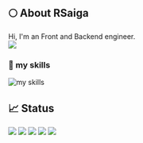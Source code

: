 ## 🌕 About RSaiga
Hi, I'm an Front and Backend engineer.
<br/>
![](https://komarev.com/ghpvc/?username=RSaiga&color=yellowgreen)

### 🌱 my skills
<img alt="my skills" src="https://skillicons.dev/icons?theme=light&perline=8&i=java,js,ts,nodejs,rust,go,php,py,kotlin,dart,react,spring,nextjs,nestjs,vercel,vite,flutter,fastapi,flask,laravel,gradle,maven,jest,gherkin,aws,gcp,azure,git,github,githubactions" />


## 📈 Status
![](http://github-profile-summary-cards.vercel.app/api/cards/profile-details?username=RSaiga&theme=merko)
![](http://github-profile-summary-cards.vercel.app/api/cards/repos-per-language?username=RSaiga&theme=merko) ![](http://github-profile-summary-cards.vercel.app/api/cards/most-commit-language?username=RSaiga&theme=merko)
![](http://github-profile-summary-cards.vercel.app/api/cards/stats?username=RSaiga&theme=merko) ![](http://github-profile-summary-cards.vercel.app/api/cards/productive-time?username=RSaiga&theme=merko&utcOffset=9)
